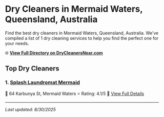 # Dry Cleaners in Mermaid Waters, Queensland, Australia

Find the best dry cleaners in Mermaid Waters, Queensland, Australia. We've compiled a list of 1 dry cleaning services to help you find the perfect one for your needs.

🌐 **[View Full Directory on DryCleanersNear.com](https://drycleanersnear.com/city/Australia/Queensland/Mermaid%20Waters)**

## Top Dry Cleaners

### 1. [Splash Laundromat Mermaid](https://drycleanersnear.com/dryCleaner/68aa739739cc7c0899005c66/splash-laundromat-mermaid)
📍 64 Karbunya St, Mermaid Waters
⭐ Rating: 4.1/5
🔗 [View Full Details](https://drycleanersnear.com/dryCleaner/68aa739739cc7c0899005c66/splash-laundromat-mermaid)


---

*Last updated: 8/30/2025*
